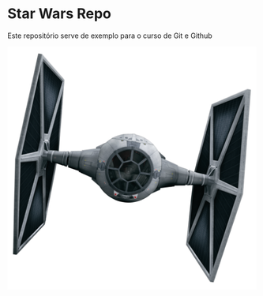 # Star Wars Repo

Este repositório serve de exemplo para o curso  de Git e Github

![Tie Fighter](./tiefighter.png)

